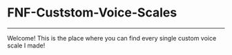 # FNF-Custstom-Voice-Scales

---------------------------------

Welcome! This is the place where you can find every single custom voice scale I made!
